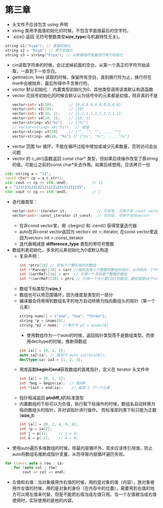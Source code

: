 # 第三章

- 头文件不应该包含 using 声明
- string 类用字面值初始化的时候，不包含字面值最后的空字符。
- .size() 返回 无符号整数类型**size_type**(与机器特性无关)。
```C++
string s1("hiya"); // 直接初始化
string s2 = "hiya"; // 拷贝初始化
string s3 = string("hiya"); // 从新建临时变量进行拷贝初始化
```
- cin读取字符串的时候，会过滤掉前面的空白，从第一个真正的字符开始读取，一直到下一处空白。
- getline(cin, line) 读取的时候，保留所有空白，直到换行符为止，换行符在line中会被抛弃，最后所得中不含换行符。
- vector 默认初始化： 内置类型初始化为0，其他类型调用该类默认构造函数
- vector 花括号初始化的时候会默认认为括号中的元素都是初值，除非真的不是
  ```C++
  vector<int> v1(10);       // {0,0,0,0,0,0,0,0,0,0};
  vector<int> v2{10};       // {10}
  vector<int> v3(10, 1);    // {1,1,1,1,1,1,1,1,1,1};
  vector<int> v4{10, 1};    // {10, 1}
  vector<string> v5{"hi"}   // {"hi"}
  // vector<string> v6("hi")   // 错误
  vector<string> v7{10}     // {"", "", "", ..., ""}
  vector<string> v8{10, "hi"} // {"hi", "hi", ..., "hi"}
  ```
- vector 范围 for 循环，不能在循环过程中增加或减少元素数量，否则访问会出问题
- vector 的 c_str()函数返回 const char* 类型，但如果后续操作改变了原string的值，可能让之前的const char*失去作用。如果后续想用，应该拷贝一份
```C++
std::string a = "12";
const char* cp = a.c_str();
std::cout << cp << std::endl;           // 12
a = "123123123132123123123131231233";
std::cout << cp << std::endl;           // 
```
- 迭代器类型： 
  ```C++
  vector<int>::iterator it;              // 可读写, 可用于非 const vector
  vector<int>::const_iterator it_const;  // 仅可读, 可用于任何vector
  ```
  - 在非const vector里，用 .cbegin() 和 .cend() 获得常量迭代器
  - auto在非const vector返回为 vector< int >::iterator, 在const vector里返回为vector< int >::const_iterator
  - 迭代器相减是 **difference_type** 类型的带符号整数
- 数组列表初始化，多余的元素初始化为0或默认构造
  - 复杂声明：
    ```C++
    int *ptrs[10] // 含有十个整形指针的数组
    int (*Parray)[10] = &arr //指向含有十个整数的数组的指针，从内向外：(*Parray)说明是指针，再从右向左，[10]表示指向的是大小为10的数组，int表示数组中存的是整数
    int (&arrRef)[10] = arr  // 引用一个含有是个整数的数组
    int *(&arrRef)[10] = ptrs // 引用一个大小是[10]的数组，数组里是10个int指针
    ```
  - 数组下标类型为**size_t**
  - 数组也可以用范围循环，因为维度是类型的一部分
  - 编译器会将用得到数组名字的地方自动转换为指向数组头的指针（第一个元素）
    ```C++ 
    string nums[] = {"one", "two", "three"};
    string *p = &nums[0];
    string *p2 = nums;  //等价于 p2 = &nums[0]
    ```
    - 使用数组作为一个auto的时候，返回指针类型而不是数组类型。而使用decltype的时候，推断得数组
    ```C++
    int ia[] = {0, 1, 2};
    auto ia2(ia); // 相当于 auto ia2(&ia[0]);
    decltype(ia) ia3 = {1, 2, 3};
    ```
  - 用库函数**begin**和**end**获取数组的首尾指针，定义在 iterator 头文件中
    ```C++
    int ia[] = {0, 1, 2};
    int *beg = begin(ia);  // 指向0
    int *last = end(ia);    // 指向 2 下一个元素
    ```
  - 指针相减返回 **ptrdiff_t**的标准类型
  - 内置数组的下标可以为负值，执行取下标操作的时候，数组名自动转换为指向数组头的指针，并对该指针进行操作。 而标准库的类下标只能为正数(**size_t**)
    ```C++
    int ia[] = {0, 2, 4, 6, 8};
    int *p = ia[2];
    int j = p[1];     // j = 6;
    int k = p[-2];    // k = 0;
    ```
- 使用auto遍历多维数组的时候，除最内层循环外，其余应该传引用值，防止auto将数组名推断成指针变量，从而导致内层循环遍历失败。
```C++
for (const auto & row : ia) 
    for (auto col : row) 
        cout << col << endl;
```
- 左值和右值：当对象被用作右值的时候，用的是对象的值（内容），放对象被用作左值的时候，用的是对象的身份（在内存中的位置）。需要用到右值的地方可以用左值来代替，但是不能把右值当成左值只用。当一个左值被当成右值使用时，实际使用的是他的内容。
